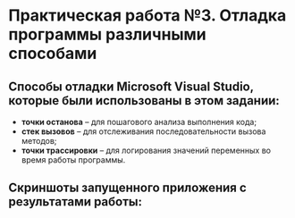 # Практическая работа №3. Отладка программы различными способами

## Способы отладки Microsoft Visual Studio, которые были использованы в этом задании:
- **точки останова** – для пошагового анализа выполнения кода;
- **стек вызовов** – для отслеживания последовательности вызова методов;
- **точки трассировки** – для логирования значений переменных во время работы программы.

## Скриншоты запущенного приложения с результатами работы:

  
